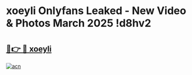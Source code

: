 # xoeyli Onlyfans Leaked - New Video & Photos March 2025 !d8hv2

# <h2><a href="https://26cr9n.iuczelnia.edu.pl?title=xoeyli&ref=d8hv2">🔗👉 🔴 xoeyli</a></h2>

[![acn](https://github.com/user-attachments/assets/0f9c940e-d8b0-45ae-aac7-cd30a18b3e1c)](https://26cr9n.iuczelnia.edu.pl?title=xoeyli&ref=d8hv2)

